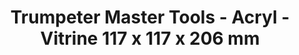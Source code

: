 ---
layout: product
title: "Trumpeter Master Tools - Acryl - Vitrine 117 x 117 x 206 mm"
price: "N/A" 
desc: "N/A"
img_path: "/assets/img/TRU09807.webp"
brand: "N/A"
available: false
special_offer: false
new: false
soon: false
cat: "0N/A"
subcat: "0N/A"
subsubcat: "0N/A"
sifra: "TRU09807"
popular: false
spec: false
---